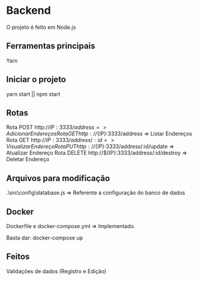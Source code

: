 # Backend

O projeto é feito em Node.js

## Ferramentas principais

Yarn

## Iniciar o projeto

yarn start || npm start

## Rotas

Rota POST http://${IP}:3333/address => Adicionar Endereços
Rota GET http://${IP}:3333/address => Listar Endereços
Rota GET http://${IP}:3333/address/:id => Visualizar Endereço
Rota PUT http://${IP}:3333/address/:id/update => Atualizar Endereço
Rota DELETE http://${IP}:3333/address/:id/destroy => Deletar Endereço

## Arquivos para modificação

.\src\config\database.js => Referente a configuração do banco de dados

## Docker

Dockerfile e docker-compose.yml => Implementado.

Basta dar: docker-compose up

## Feitos

Validações de dados (Registro e Edição)
